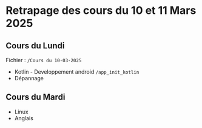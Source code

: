 # Retrapage des cours du 10 et 11 Mars 2025

## Cours du Lundi 

Fichier : ```/Cours du 10-03-2025```

- Kotlin - Developpement android ```/app_init_kotlin```
- Dépannage

## Cours du Mardi
- Linux
- Anglais